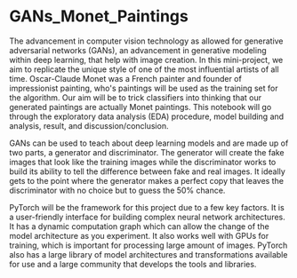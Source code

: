 # GANs_Monet_Paintings
The advancement in computer vision technology as allowed for generative adversarial networks (GANs), an advancement in generative modeling within deep learning, that help with image creation.
In this mini-project, we aim to replicate the unique style of one of the most influential artists of all time. Oscar-Claude Monet was a French painter and founder of impressionist painting, who's paintings will be used as the training set for the algorithm. Our aim will be to trick classifiers into thinking that our generated paintings are actually Monet paintings. This notebook will go through the exploratory data analysis (EDA) procedure, model building and analysis, result, and discussion/conclusion.

GANs can be used to teach about deep learning models and are made up of two parts, a generator and discriminator. The generator will create the fake images that look like the training images while the discriminator works to build its ability to tell the difference between fake and real images. It ideally gets to the point where the generator makes a perfect copy that leaves the discriminator with no choice but to guess the 50% chance.

PyTorch will be the framework for this project due to a few key factors. It is a user-friendly interface for building complex neural network architectures. It has a dynamic computation graph which can allow the change of the model architecture as you experiment. It also works well with GPUs for training, which is important for processing large amount of images. PyTorch also has a large library of model architectures and transformations available for use and a large community that develops the tools and libraries.
